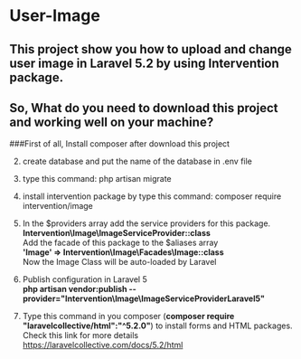 # User-Image
## This project show you how to upload and change user image in Laravel 5.2 by using Intervention package.
## So, What do you need to download this project and working well on your machine?
###First of all, Install composer after download this project

2. create database and put the name of the database in .env file

3. type this command: php artisan migrate

4. install intervention package by type this command: composer require intervention/image

5. In the $providers array add the service providers for this package.
  <br><b>Intervention\Image\ImageServiceProvider::class</b>
  <br>Add the facade of this package to the $aliases array
  <br><b>'Image' => Intervention\Image\Facades\Image::class</b>
  <br>Now the Image Class will be auto-loaded by Laravel

6. Publish configuration in Laravel 5
  <br><b>php artisan vendor:publish --provider="Intervention\Image\ImageServiceProviderLaravel5"</b>

7. Type this command in you composer (<b>composer require "laravelcollective/html":"^5.2.0"</b>) to install forms and HTML packages. Check this link for more details https://laravelcollective.com/docs/5.2/html
